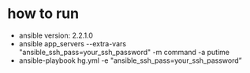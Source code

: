 # how to run

* ansible version: 2.2.1.0
* ansible app_servers --extra-vars "ansible_ssh_pass=your_ssh_password" -m command -a putime
* ansible-playbook hg.yml -e "ansible_ssh_pass=your_ssh_password”


